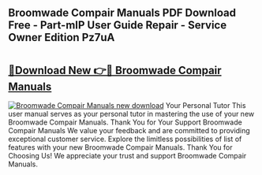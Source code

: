 ## Broomwade Compair Manuals PDF Download Free - Part-mIP User Guide Repair - Service Owner Edition Pz7uA

# <h2><a href="http://bc4893.oget.top/?id=Broomwade+Compair+Manuals">🔗Download New 👉🔴 Broomwade Compair Manuals</a></h2>

[![Broomwade Compair Manuals new download](https://i.imgur.com/5g1atiW.png)](http://bc4893.oget.top/?id=Broomwade+Compair+Manuals)
Your Personal Tutor This user manual serves as your personal tutor in mastering the use of your new Broomwade Compair Manuals. Thank You for Your Support Broomwade Compair Manuals We value your feedback and are committed to providing exceptional customer service. Explore the limitless possibilities of list of features with your new Broomwade Compair Manuals. Thank You for Choosing Us! We appreciate your trust and support Broomwade Compair Manuals.
